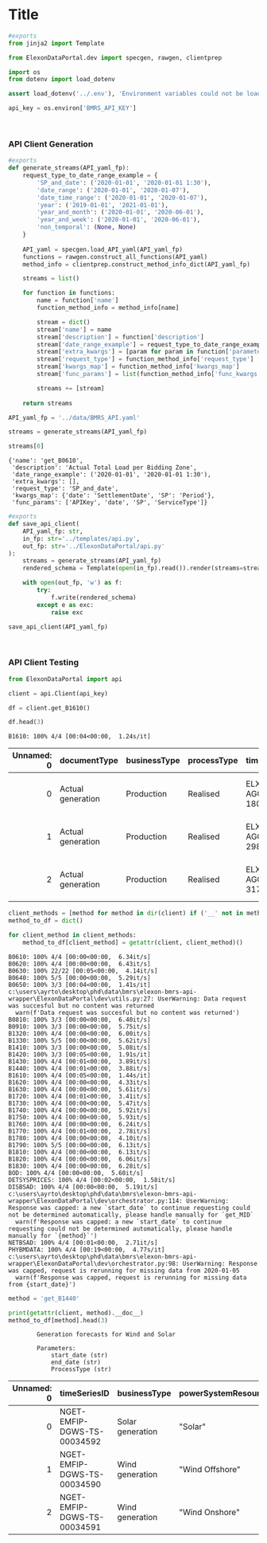 # Title



```python
#exports
from jinja2 import Template

from ElexonDataPortal.dev import specgen, rawgen, clientprep
```

```python
import os
from dotenv import load_dotenv

assert load_dotenv('../.env'), 'Environment variables could not be loaded'

api_key = os.environ['BMRS_API_KEY']
```

<br>

### API Client Generation

```python
#exports
def generate_streams(API_yaml_fp):
    request_type_to_date_range_example = {
        'SP_and_date': ('2020-01-01', '2020-01-01 1:30'),
        'date_range': ('2020-01-01', '2020-01-07'),
        'date_time_range': ('2020-01-01', '2020-01-07'),
        'year': ('2019-01-01', '2021-01-01'),
        'year_and_month': ('2020-01-01', '2020-06-01'),
        'year_and_week': ('2020-01-01', '2020-06-01'),
        'non_temporal': (None, None)
    }
    
    API_yaml = specgen.load_API_yaml(API_yaml_fp)
    functions = rawgen.construct_all_functions(API_yaml)
    method_info = clientprep.construct_method_info_dict(API_yaml_fp)

    streams = list()

    for function in functions:
        name = function['name']
        function_method_info = method_info[name]

        stream = dict()
        stream['name'] = name
        stream['description'] = function['description']
        stream['date_range_example'] = request_type_to_date_range_example[function_method_info['request_type']]
        stream['extra_kwargs'] = [param for param in function['parameters'] if param['name'] not in list(function_method_info['kwargs_map'].values())+['APIKey', 'ServiceType']]
        stream['request_type'] = function_method_info['request_type']
        stream['kwargs_map'] = function_method_info['kwargs_map']
        stream['func_params'] = list(function_method_info['func_kwargs'].keys())

        streams += [stream]
        
    return streams
```

```python
API_yaml_fp = '../data/BMRS_API.yaml'

streams = generate_streams(API_yaml_fp)

streams[0]
```




    {'name': 'get_B0610',
     'description': 'Actual Total Load per Bidding Zone',
     'date_range_example': ('2020-01-01', '2020-01-01 1:30'),
     'extra_kwargs': [],
     'request_type': 'SP_and_date',
     'kwargs_map': {'date': 'SettlementDate', 'SP': 'Period'},
     'func_params': ['APIKey', 'date', 'SP', 'ServiceType']}



```python
#exports
def save_api_client(
    API_yaml_fp: str,
    in_fp: str='../templates/api.py',
    out_fp: str='../ElexonDataPortal/api.py'
):
    streams = generate_streams(API_yaml_fp)
    rendered_schema = Template(open(in_fp).read()).render(streams=streams)

    with open(out_fp, 'w') as f:
        try:
            f.write(rendered_schema)
        except e as exc:
            raise exc
```

```python
save_api_client(API_yaml_fp)
```

<br>

### API Client Testing

```python
from ElexonDataPortal import api

client = api.Client(api_key)

df = client.get_B1610()

df.head(3)
```

    B1610: 100% 4/4 [00:04<00:00,  1.24s/it]
    




|   Unnamed: 0 | documentType      | businessType   | processType   | timeSeriesID          | curveType                   | settlementDate   | powerSystemResourceType   | registeredResourceEICCode   | marketGenerationUnitEICCode   | marketGenerationBMUId   | ...   | nGCBMUnitID   | activeFlag   | documentID              |   documentRevNum | resolution   | start      | end        |   settlementPeriod |   quantity | local_datetime   |
|-------------:|:------------------|:---------------|:--------------|:----------------------|:----------------------------|:-----------------|:--------------------------|:----------------------------|:------------------------------|:------------------------|:------|:--------------|:-------------|:------------------------|-----------------:|:-------------|:-----------|:-----------|-------------------:|-----------:|:-----------------|
|            0 | Actual generation | Production     | Realised      | ELX-EMFIP-AGOG-TS-180 | Sequential fixed size block | 2020-01-01       | Generation                | 48W000000FASN-42            | 48W000000FASN-42              | E_FASN-4                | ...   | FASN-4        | Y            | ELX-EMFIP-AGOG-22495386 |                1 | PT30M        | 2020-01-01 | 2020-01-01 |                  1 |      7.46  | NaT              |
|            1 | Actual generation | Production     | Realised      | ELX-EMFIP-AGOG-TS-298 | Sequential fixed size block | 2020-01-01       | Generation                | 48W000000HINB-77            | 48W000000HINB-77              | T_HINB-7                | ...   | HINB-7        | Y            | ELX-EMFIP-AGOG-22495386 |                1 | PT30M        | 2020-01-01 | 2020-01-01 |                  1 |    502.064 | NaT              |
|            2 | Actual generation | Production     | Realised      | ELX-EMFIP-AGOG-TS-317 | Sequential fixed size block | 2020-01-01       | Generation                | 48W00000LARYO-4T            | 48W00000LARYO-4T              | T_LARYW-4               | ...   | LARYO-4       | Y            | ELX-EMFIP-AGOG-22495386 |                1 | PT30M        | 2020-01-01 | 2020-01-01 |                  1 |     70.118 | NaT              |</div>



```python
client_methods = [method for method in dir(client) if ('__' not in method) and (method not in ['api_key', 'methods'])]
method_to_df = dict()

for client_method in client_methods:
    method_to_df[client_method] = getattr(client, client_method)()
```

    B0610: 100% 4/4 [00:00<00:00,  6.34it/s]
    B0620: 100% 4/4 [00:00<00:00,  6.43it/s]
    B0630: 100% 22/22 [00:05<00:00,  4.14it/s]
    B0640: 100% 5/5 [00:00<00:00,  5.29it/s]
    B0650: 100% 3/3 [00:04<00:00,  1.41s/it]
    c:\users\ayrto\desktop\phd\data\bmrs\elexon-bmrs-api-wrapper\ElexonDataPortal\dev\utils.py:27: UserWarning: Data request was succesful but no content was returned
      warn(f'Data request was succesful but no content was returned')
    B0810: 100% 3/3 [00:00<00:00,  6.40it/s]
    B0910: 100% 3/3 [00:00<00:00,  5.75it/s]
    B1320: 100% 4/4 [00:00<00:00,  6.00it/s]
    B1330: 100% 5/5 [00:00<00:00,  5.62it/s]
    B1410: 100% 3/3 [00:00<00:00,  5.08it/s]
    B1420: 100% 3/3 [00:05<00:00,  1.91s/it]
    B1430: 100% 4/4 [00:01<00:00,  3.89it/s]
    B1440: 100% 4/4 [00:01<00:00,  3.88it/s]
    B1610: 100% 4/4 [00:05<00:00,  1.44s/it]
    B1620: 100% 4/4 [00:00<00:00,  4.33it/s]
    B1630: 100% 4/4 [00:00<00:00,  5.61it/s]
    B1720: 100% 4/4 [00:01<00:00,  3.41it/s]
    B1730: 100% 4/4 [00:00<00:00,  5.47it/s]
    B1740: 100% 4/4 [00:00<00:00,  5.92it/s]
    B1750: 100% 4/4 [00:00<00:00,  5.93it/s]
    B1760: 100% 4/4 [00:00<00:00,  6.24it/s]
    B1770: 100% 4/4 [00:01<00:00,  2.78it/s]
    B1780: 100% 4/4 [00:00<00:00,  4.10it/s]
    B1790: 100% 5/5 [00:00<00:00,  6.13it/s]
    B1810: 100% 4/4 [00:00<00:00,  6.13it/s]
    B1820: 100% 4/4 [00:00<00:00,  6.06it/s]
    B1830: 100% 4/4 [00:00<00:00,  6.28it/s]
    BOD: 100% 4/4 [00:00<00:00,  5.60it/s]
    DETSYSPRICES: 100% 4/4 [00:02<00:00,  1.58it/s]
    DISBSAD: 100% 4/4 [00:00<00:00,  5.19it/s]
    c:\users\ayrto\desktop\phd\data\bmrs\elexon-bmrs-api-wrapper\ElexonDataPortal\dev\orchestrator.py:114: UserWarning: Response was capped: a new `start_date` to continue requesting could not be determined automatically, please handle manually for `get_MID`
      warn(f'Response was capped: a new `start_date` to continue requesting could not be determined automatically, please handle manually for `{method}`')
    NETBSAD: 100% 4/4 [00:01<00:00,  2.71it/s]
    PHYBMDATA: 100% 4/4 [00:19<00:00,  4.77s/it]
    c:\users\ayrto\desktop\phd\data\bmrs\elexon-bmrs-api-wrapper\ElexonDataPortal\dev\orchestrator.py:98: UserWarning: Response was capped, request is rerunning for missing data from 2020-01-05
      warn(f'Response was capped, request is rerunning for missing data from {start_date}')
    

```python
method = 'get_B1440'

print(getattr(client, method).__doc__)
method_to_df[method].head(3)
```

    
            Generation forecasts for Wind and Solar
            
            Parameters:
                start_date (str)
                end_date (str)
                ProcessType (str)
            
    




|   Unnamed: 0 | timeSeriesID                | businessType     | powerSystemResourceType   | settlementDate   | processType   |   settlementPeriod |   quantity | documentType            | curveType                   | resolution   | activeFlag   | documentID               |   documentRevNum | local_datetime   |
|-------------:|:----------------------------|:-----------------|:--------------------------|:-----------------|:--------------|-------------------:|-----------:|:------------------------|:----------------------------|:-------------|:-------------|:-------------------------|-----------------:|:-----------------|
|            0 | NGET-EMFIP-DGWS-TS-00034592 | Solar generation | "Solar"                   | 2020-01-01       | Day Ahead     |                  1 |       0    | Wind and solar forecast | Sequential fixed size block | PT30M        | Y            | NGET-EMFIP-DGWS-00035923 |                1 | NaT              |
|            1 | NGET-EMFIP-DGWS-TS-00034590 | Wind generation  | "Wind Offshore"           | 2020-01-01       | Day Ahead     |                  1 |    2843.18 | Wind and solar forecast | Sequential fixed size block | PT30M        | Y            | NGET-EMFIP-DGWS-00035923 |                1 | NaT              |
|            2 | NGET-EMFIP-DGWS-TS-00034591 | Wind generation  | "Wind Onshore"            | 2020-01-01       | Day Ahead     |                  1 |    3024.24 | Wind and solar forecast | Sequential fixed size block | PT30M        | Y            | NGET-EMFIP-DGWS-00035923 |                1 | NaT              |</div>



